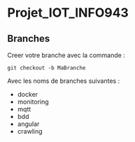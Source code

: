 # Projet_IOT_INFO943
## Branches
Creer votre branche avec la commande : 
```
git checkout -b MaBranche
```
Avec les noms de branches suivantes :
- docker
- monitoring
- mqtt
- bdd
- angular
- crawling
